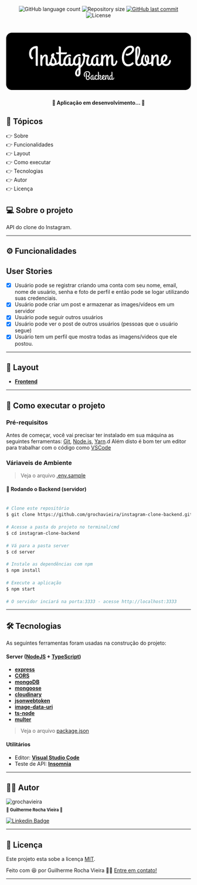 <p align="center">
  <img alt="GitHub language count" src="https://img.shields.io/github/languages/count/grochavieira/instagram-clone-frontend?color=%2304D361&style=flat">

  <img alt="Repository size" src="https://img.shields.io/github/repo-size/grochavieira/instagram-clone-frontend?style=flat">
  
  <a href="https://github.com/grochavieira/instagram-clone-frontend/commits/master">
    <img alt="GitHub last commit" src="https://img.shields.io/github/last-commit/grochavieira/instagram-clone-frontend?style=flat">
  </a>
    
   <img alt="License" src="https://img.shields.io/badge/license-MIT-brightgreen?style=flat">

</p>
<h1 align="center">
    <img src="./assets/logo_backend.png" />
</h1>

<h4 align="center"> 
	🚧  Aplicação em desenvolvimento... 🚧
</h4>

## 🏁 Tópicos

<p>
 👉<a href="#-sobre-o-projeto" style="text-decoration: none; "> Sobre</a> <br/>
👉<a href="#-funcionalidades" style="text-decoration: none; "> Funcionalidades</a> <br/>
👉<a href="#-layout" style="text-decoration: none"> Layout</a> <br/>
👉<a href="#-como-executar-o-projeto" style="text-decoration: none"> Como executar</a> <br/>
👉<a href="#-tecnologias" style="text-decoration: none"> Tecnologias</a> <br/>
👉<a href="#-autor" style="text-decoration: none"> Autor</a> <br/>
👉<a href="#user-content--licença" style="text-decoration: none"> Licença</a>

</p>

## 💻 Sobre o projeto

API do clone do Instagram.

---

<a name="-funcionalidades"></a>

## ⚙️ Funcionalidades

## User Stories

- [x] Usuário pode se registrar criando uma conta com seu nome, email, nome de usuário, senha e foto de perfil e então pode se logar utilizando suas credenciais.
- [x] Usuário pode criar um post e armazenar as images/vídeos em um servidor
- [x] Usuário pode seguir outros usuários
- [x] Usuário pode ver o post de outros usuários (pessoas que o usuário segue)
- [x] Usuário tem um perfil que mostra todas as imagens/videos que ele postou.

---

## 🎨 Layout

- **[Frontend](https://github.com/grochavieira/instagram-clone-frontend)**

---

## 🚀 Como executar o projeto

### Pré-requisitos

Antes de começar, você vai precisar ter instalado em sua máquina as seguintes ferramentas:
[Git](https://git-scm.com), [Node.js](https://nodejs.org/en/), [Yarn](https://classic.yarnpkg.com/en/docs/install).d
Além disto é bom ter um editor para trabalhar com o código como [VSCode](https://code.visualstudio.com/)

### Váriaveis de Ambiente

> Veja o arquivo [.env.sample](https://github.com/grochavieira/instagram-clone-backend/blob/master/.env.sample)

#### 🎲 Rodando o Backend (servidor)

```bash

# Clone este repositório
$ git clone https://github.com/grochavieira/instagram-clone-backend.git

# Acesse a pasta do projeto no terminal/cmd
$ cd instagram-clone-backend

# Vá para a pasta server
$ cd server

# Instale as dependências com npm
$ npm install

# Execute a aplicação
$ npm start

# O servidor inciará na porta:3333 - acesse http://localhost:3333

```

---

## 🛠 Tecnologias

As seguintes ferramentas foram usadas na construção do projeto:

#### **Server** ([NodeJS](https://nodejs.org/en/) + [TypeScript](https://www.typescriptlang.org/))

- **[express](https://expressjs.com/)**
- **[CORS](https://expressjs.com/en/resources/middleware/cors.html)**
- **[mongoDB](https://www.mongodb.com/)**
- **[mongoose](https://mongoosejs.com/)**
- **[cloudinary](https://cloudinary.com/)**
- **[jsonwebtoken](https://www.npmjs.com/package/jsonwebtoken)**
- **[image-data-uri](https://www.npmjs.com/package/image-data-uri)**
- **[ts-node](https://github.com/TypeStrong/ts-node)**
- **[multer](https://github.com/expressjs/multer)**

> Veja o arquivo [package.json](https://github.com/grochavieira/instagram-clone-backend/blob/master/package.json)

#### **Utilitários**

- Editor: **[Visual Studio Code](https://code.visualstudio.com/)**
- Teste de API: **[Insomnia](https://insomnia.rest/)**

---

<a name="-autor"></a>

## 🦸‍♂️ **Autor**

<p>
 <img src="https://avatars.githubusercontent.com/u/48029638?s=460&u=40540691957b5aabf04e2e1d4cddf8d3633cb1be&v=4" width="150px;" alt="grochavieira"/>
 <br />
 <sub><strong>🌟 Guilherme Rocha Vieira 🌟</strong></sub>
</p>

<p align="center">

[![Linkedin Badge](https://img.shields.io/badge/-linkedin-blue?style=flat&logo=Linkedin&logoColor=white&link=https://www.linkedin.com/in/grochavieira/)](https://www.linkedin.com/in/grochavieira/)

</p>

---

## 📝 Licença

Este projeto esta sobe a licença [MIT](./LICENSE).

Feito com :satisfied: por Guilherme Rocha Vieira 👋🏽 [Entre em contato!](https://www.linkedin.com/in/grochavieira/)

---
